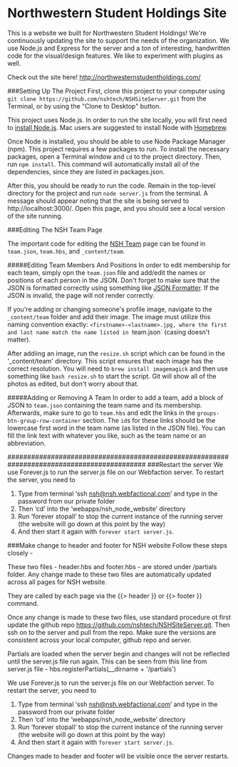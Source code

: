 # Northwestern Student Holdings Site
This is a website we built for Northwestern Student Holdings! We're continuously updating the site to support the needs of the organization. We use Node.js and Express for the server and a ton of interesting, handwritten code for the visual/design features. We like to experiment with plugins as well.

Check out the site here! http://northwesternstudentholdings.com/

###Setting Up The Project
First, clone this project to your computer using `git clone https://github.com/nshtech/NSHSiteServer.git` from the Terminal, or by using the "Clone to Desktop" button.

This project uses Node.js. In order to run the site locally, you will first need to [install Node.js](https://nodejs.org/en/download/package-manager/). Mac users are suggested to install Node with [Homebrew](http://brew.sh/).

Once Node is installed, you should be able to use Node Package Manager (npm). This project requires a few packages to run. To install the necessary packages, open a Terminal window and `cd` to the project directory. Then, run `npm install`. This command will automatically install all of the dependencies, since they are listed in packages.json.

After this, you should be ready to run the code. Remain in the top-level directory for the project and run `node server.js` from the terminal. A message should appear noting that the site is being served to http://localhost:3000/. Open this page, and you should see a local version of the site running.

###Editing The NSH Team Page

The important code for editing the [NSH Team](http://northwesternstudentholdings.com/team) page can be found in `team.json`, `team.hbs`, and `_content/team`.

#####Editing Team Members And Positions
In order to edit membership for each team, simply opn the `team.json` file and add/edit the names or positions of each person in the JSON. Don't forget to make sure that the JSON is formatted correctly using something like [JSON Formatter](https://jsonformatter.curiousconcept.com/). If the JSON is invalid, the page will not render correctly.

If you're adding or changing someone's profile image, navigate to the `_content/team` folder and add their image. The image must utilize this naming convention exactly: `<firstname>-<lastname>.jpg, where the first and last name match the name listed in `team.json` (casing doesn't matter).

After addiing an image, run the `resize.sh` script which can be found in the '_content/team' directory. This script ensures that each image has the correct resolution. You will need to `brew install imagemagick` and then use something like `bash resize.sh` to start the script. Git will show all of the photos as edited, but don't worry about that.

#####Adding or Removing A Team
In order to add a team, add a block of JSON to `team.json` containing the team name and its membership. Afterwards, make sure to go to `team.hbs` and edit the links in the `groups-btn-group-row-container` section. The `id`s for these links should be the lowercase first word in the team name (as listed in the JSON file). You can fill the link text with whatever you like, such as the team name or an abbreviation.

###########################################################################################
###Restart the server
We use Forever.js to run the server.js file on our Webfaction server. To restart the server, you need to
1. Type from terminal ‘ssh nsh@nsh.webfactional.com’ and type in the password from our private folder
2. Then ‘cd’ into the ‘webapps/nsh_node_website’ directory
3. Run ‘forever stopall’ to stop the current instance of the running server (the website will go down at this point by the way)
4. And then start it again with `forever start server.js`.


###Make change to header and footer for NSH website
Follow these steps closely -

These two files - header.hbs and footer.hbs - are stored under /partials folder. Any change made to these two files are automatically updated across all pages for NSH website.

They are called by each page via the {{> header }} or {{> footer }} command.

Once any change is made to these two files, use standard procedure ot first update the github repo https://github.com/nshtech/NSHSiteServer.git. Then ssh on to the server and pull from the repo. Make sure the versions are consistent across your local computer, github repo and server.

Partials are loaded when the server begin and changes will not be reflected until the server.js file run again. This can be seen from this line from server.js file - hbs.registerPartials(__dirname + '/partials')

We use Forever.js to run the server.js file on our Webfaction server. To restart the server, you need to
1. Type from terminal ‘ssh nsh@nsh.webfactional.com’ and type in the password from our private folder
2. Then ‘cd’ into the ‘webapps/nsh_node_website’ directory
3. Run ‘forever stopall’ to stop the current instance of the running server (the website will go down at this point by the way)
4. And then start it again with `forever start server.js`.

Changes made to header and footer will be visible once the server restarts.
